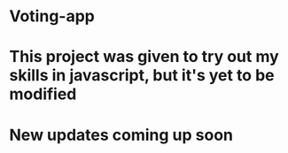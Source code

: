 # Voting-app

# This project was given to try out my skills in javascript, but it's yet to be modified

# New updates coming up soon
